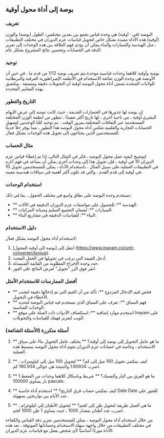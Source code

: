 ## بوصة إلى أداة محول أوقية

### تعريف
البوصة (في · أوقية) هي وحدة قياس يجمع بين بعدين مختلفين: الطول (بوصة) والوزن (أوقية).هذه الأداة مفيدة بشكل خاص لتحويل قياسات عزم الدوران في مختلف التطبيقات ، مثل الهندسة والسيارات والبناء.يمكن أن يؤدي فهم العلاقة بين هذه الوحدات إلى تعزيز الدقة في الحسابات وتحسين نتائج المشروع بشكل عام.

### توحيد
بوصة وأوقية كلاهما وحدات قياسية موحدة.يتم تعريف بوصة 1/12 من قدم ما ، في حين أن الأونصة هي وحدة الوزن شائعة الاستخدام في الأنظمة الإمبراطورية العرفية والبريطانية للولايات المتحدة.تضمن أداة محول البوصة أوقية أن التحويلات دقيقة ومتسقة ، وتلتصق بهذه المعايير المحددة.

### التاريخ والتطور
إن بوصة لها جذورها في الحضارات القديمة ، حيث كانت تستند إلى عرض الإبهام البشري.أوقية ، من ناحية أخرى ، لها تاريخ أكثر تعقيدًا ، تتطور من أنظمة الوزن المختلفة المستخدمة عبر الثقافات المختلفة.بمرور الوقت ، تم توحيد كلتا الوحدتين لتسهيل الحسابات التجارية والعلمية.تعكس أداة محول البوصة هذا التطور ، مما يوفر حلاً حديثًا للمستخدمين الذين يحتاجون إلى تحويل هذه الوحدات بشكل فعال.

### مثال الحساب
لتوضيح كيفية عمل محول البوصة ، فكر في المثال التالي: إذا تم إعطاء قياس عزم الدوران 10 في أوقية ، فإن تحويل هذا إلى وحدات أخرى يمكن أن يساعد في فهم آثاره في التطبيقات العملية.على سبيل المثال ، باستخدام الأداة ، يمكن للمستخدمين تحويل 10 في أوقية إلى قدم القدم ، والتي قد تكون أكثر أهمية في سياقات هندسية معينة.

### استخدام الوحدات
تستخدم وحدة البوصة على نطاق واسع في مختلف الحقول ، بما في ذلك:
- ** الهندسة **: للحصول على مواصفات عزم الدوران الدقيقة في الآلات.
- ** السيارات **: لضمان التجميع السليم وصيانة المركبات.
- ** البناء **: للقياسات الدقيقة في مشاريع البناء.

### دليل الاستخدام
لاستخدام أداة محول البوصة بشكل فعال:
1. انتقل إلى [بوصة إلى أوقية المحول] (https://www.inayam.co/unit-converter/torque).
2. أدخل القيمة التي ترغب في تحويلها في الحقل المحدد.
3. حدد وحدة الإخراج المطلوبة من القائمة المنسدلة.
4. انقر فوق الزر "تحويل" لعرض النتائج على الفور.

### أفضل الممارسات للاستخدام الأمثل
- ** فحص قيم الإدخال المزدوج **: تأكد من أن القيم التي تم إدخالها دقيقة لتجنب الأخطاء في التحويل.
- ** فهم السياق **: تعرف على السياق الذي تستخدم فيه قياس البوصة لتحديد الوحدات المناسبة.
- ** استخدم موارد إضافية **: استكشاف الأدوات ذات الصلة على موقع Inayam على الويب لتعزيز فهمك للقياسات والتحويلات.

### أسئلة متكررة (الأسئلة الشائعة)

1. ** ما هو عامل التحويل إلى بوصة إلى أوقية؟ **
يختلف عامل التحويل بناءً على سياق الاستخدام ، وخاصة في حسابات عزم الدوران.تقوم أداة محول البوصة بتبسيط هذه العملية.

2. ** كيف يمكنني تحويل 100 ميل إلى كم؟ **
لتحويل 100 ميل إلى كيلومترات ، اضرب 1.60934.والنتيجة هي حوالي 160.934 كم.

3. ** ما هو الفرق بين البار والمسك؟ **
شريط وباسكال كلاهما وحدات من الضغط.1 بار يساوي 100000 pascals.

4. ** كيف يمكنني حساب فرق التاريخ؟ **
استخدم أداة حاسبة Date Date للعثور على عدد الأيام بين تواريخين بسهولة.

5. ** ما هي أفضل طريقة لتحويل طن إلى كجم؟ **
لتحويل الأطنان إلى كيلوغرام ، اضرب عدد أطنان بمقدار 1000 ، حيث يساوي 1 طن 1000 كجم.

من خلال استخدام أداة محول البوصة ، يمكن للمستخدمين تعزيز دقة القياس والكفاءة في مختلف التطبيقات.من خلال واجهة سهلة الاستخدام وحساباتها الموثوقة ، تعد هذه الأداة موردًا أساسيًا لأي شخص يعمل مع قياسات عزم الدوران.